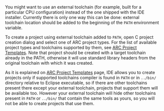 You might want to use an external toolchain (for example, built for a
particular CPU configuration) instead of the one shipped with the IDE
installer. Currently there is only one way this can be done: external toolchain
location should be added to the beginning of the `PATH` environment variable.

To create a project using external toolchain added to `PATH`, open C project
creation dialog and select one of ARC project types. For the list of available
project types and toolchains supported by them, see [ARC Project
Templates](ARC-Project-Templates). Note that project should be created with a
target toolchain already in the PATH, otherwise it will use standard library headers
from the original toolchain with which it was created.

As it is explained on [ARC Project Templates](ARC-Project-Templates) page, IDE
allows you to create projects only if supported toolchains compiler is found in
`PATH` or in `../bin/` directory relative to Eclipse executable, so if there are
other toolchains present there except your external toolchain, projects that
support them will be available too. However your external toolchain will hide
other toolchains present in `PATH` or `../bin/` that contain the same tools as
yours, so you will not be able to create projects that use them.
